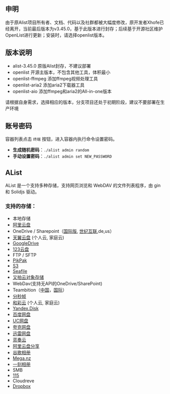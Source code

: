 
## 申明
由于原Alist项目所有者、文档、代码以及社群都被大幅度修改，原开发者Xhofe已经离开，当前最后版本为v3.45.0，基于此版本进行封存；后续基于开源社区维护OpenList进行更新；安装时，请选择openlist版本。

## 版本说明

- alist-3.45.0 原版Alist封存，不建议部署
- openlist 开源主版本，不包含其他工具，体积最小
- openlist-ffmpeg 添加ffmpeg视频处理工具
- openlist-aria2  添加aria2下载器工具
- openlist-aio    添加ffmpeg和aria2的All-in-one版本

请根据自身需求，选择相应的版本，分支项目还处于初期阶段，建议不要部署在生产环境


## 账号密码

容器列表点击 `终端` 按钮，进入容器内执行命令设置密码。

- **生成随机密码**：`./alist admin random`
- **手动设置密码**：`./alist admin set NEW_PASSWORD`

## AList

AList 是一个支持多种存储，支持网页浏览和 WebDAV 的文件列表程序，由 gin 和 Solidjs 驱动。

### 支持的存储：

- 本地存储
- [阿里云盘](https://www.aliyundrive.com/)
- OneDrive / Sharepoint（[国际版](https://www.office.com/), [世纪互联](https://portal.partner.microsoftonline.cn),de,us）
- [天翼云盘](https://cloud.189.cn) (个人云, 家庭云)
- [GoogleDrive](https://drive.google.com/)
- [123云盘](https://www.123pan.com/)
- FTP / SFTP
- [PikPak](https://www.mypikpak.com/)
- [S3](https://aws.amazon.com/cn/s3/)
- [Seafile](https://seafile.com/)
- [又拍云对象存储](https://www.upyun.com/products/file-storage)
- WebDav(支持无API的OneDrive/SharePoint)
- Teambition（[中国](https://www.teambition.com/ )，[国际](https://us.teambition.com/ )）
- [分秒帧](https://www.mediatrack.cn/)
- [和彩云](https://yun.139.com/) (个人云, 家庭云)
- [Yandex.Disk](https://disk.yandex.com/)
- [百度网盘](http://pan.baidu.com/)
- [UC网盘](https://drive.uc.cn)
- [夸克网盘](https://pan.quark.cn)
- [迅雷网盘](https://pan.xunlei.com)
- [蓝奏云](https://www.lanzou.com/)
- [阿里云盘分享](https://www.aliyundrive.com/)
- [谷歌相册](https://photos.google.com/)
- [Mega.nz](https://mega.nz)
- [一刻相册](https://photo.baidu.com/)
- SMB
- [115](https://115.com/)
- Cloudreve
- [Dropbox](https://www.dropbox.com/)